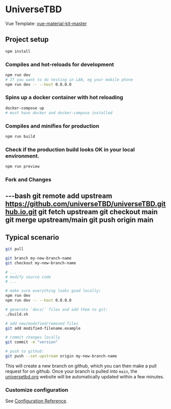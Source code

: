 # UniverseTBD

Vue Template: [vue-material-kit-master](https://www.creative-tim.com/product/vue-material-kit)

## Project setup
```bash
npm install
```

### Compiles and hot-reloads for development
```bash
npm run dev
# If you want to do testing in LAN, eg your mobile phone
npm run dev -- --host 0.0.0.0
```

### Spins up a docker container with hot reloading
```bash
docker-compose up
# must have docker and docker-compose installed
```

### Compiles and minifies for production
```bash
npm run build
```

### Check if the production build looks OK in your local environment.
```bash
npm run preview
```

### Fork and Changes
---bash
git remote add upstream https://github.com/universeTBD/universeTBD.github.io.git
git fetch upstream
git checkout main
git merge upstream/main
git push origin main
---

## Typical scenario
```bash
git pull

git branch my-new-branch-name
git checkout my-new-branch-name

# ...
# modify source code
# ...

# make sure everything looks good locally:
npm run dev
npm run dev -- --host 0.0.0.0

# generate `docs/` files and add them to git:
./build.sh

# add new/modofied/removed files
git add modified-filename.example

# commit changes locally
git commit -m "version"

# push to github:
git push --set-upstream origin my-new-branch-name
```
This will create a new branch on github, which you can then make a pull request for on github. Once your branch is pulled into `main`, the [universetbd.org](https://universetbd.org) website will be automatically updated within a few minutes.


### Customize configuration
See [Configuration Reference](https://cli.vuejs.org/config/).